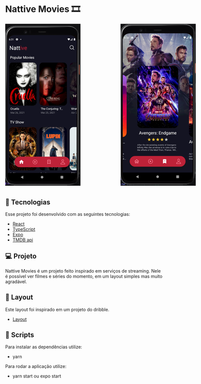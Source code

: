  <h1>Nattive Movies 🎞 </h1>

<div style="display: flex; gap: 8rem; margin-bottom: 40px; ">
  <img src="./.github/home.png" alt="Imagem da home do app" width=" 240px" heigth="480px"/>
  <img src="./.github/favorites.png" alt="Imagem da pagina de favoritos do app"  width=" 240px" heigth="480px"/>
</div>

## 🚀 Tecnologias

Esse projeto foi desenvolvido com as seguintes tecnologias:

- [React](https://reactjs.org)
- [TypeScript](https://www.typescriptlang.org/)
- [Expo](https://docs.expo.io/)
- [TMDB api](https://developers.themoviedb.org/3)

## 💻 Projeto

Nattive Movies é um projeto feito inspirado em serviços de streaming. Nele é possível
ver filmes e séries do momento, em um layout simples mas muito agradável.

## 🔖 Layout

Este layout foi inspirado em um projeto do dribble.

- [Layout](https://dribbble.com/shots/14791304-Movies-app-design/attachments/6497678?mode=media)

## 📁 Scripts

Para instalar as dependências utilize:

- yarn

Para rodar a aplicação utilize:

- yarn start ou expo start
